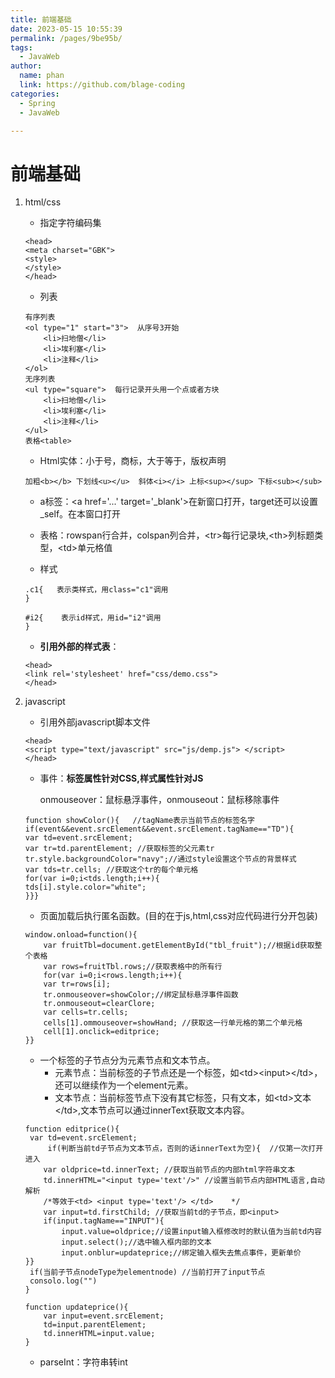```yaml
---
title: 前端基础
date: 2023-05-15 10:55:39
permalink: /pages/9be95b/
tags: 
  - JavaWeb
author: 
  name: phan
  link: https://github.com/blage-coding
categories: 
  - Spring
  - JavaWeb

---
```

# 前端基础

1. html/css

   - 指定字符编码集

   ```
   <head>
   <meta charset="GBK">
   <style>
   </style>
   </head>
   ```

   - 列表

   ```
   有序列表
   <ol type="1" start="3">  从序号3开始
       <li>扫地僧</li>
       <li>埃利塞</li>
       <li>注释</li>
   </ol>
   无序列表
   <ul type="square">  每行记录开头用一个点或者方块
       <li>扫地僧</li>
       <li>埃利塞</li>
       <li>注释</li>
   </ul>
   表格<table>
   ```

   - Html实体：小于号，商标，大于等于，版权声明

   ```
   加粗<b></b> 下划线<u></u>  斜体<i></i> 上标<sup></sup> 下标<sub></sub>
   ```

   - a标签：\<a href='...'  target='\_blank'>在新窗口打开，target还可以设置_self。在本窗口打开

   - 表格：rowspan行合并，colspan列合并，\<tr>每行记录块,\<th>列标题类型，\<td>单元格值

   - 样式

   ```
   .c1{   表示类样式，用class="c1"调用
   }
   
   #i2{    表示id样式，用id="i2"调用
   }
   ```

   - **引用外部的样式表**：

   ```
   <head>
   <link rel='stylesheet' href="css/demo.css">
   </head>
   ```

2. javascript

   - 引用外部javascript脚本文件

   ```
   <head>
   <script type="text/javascript" src="js/demp.js"> </script>
   </head>
   ```

   - 事件：**标签属性针对CSS,样式属性针对JS**

     onmouseover：鼠标悬浮事件，onmouseout：鼠标移除事件

   ```
   function showColor(){   //tagName表示当前节点的标签名字
   if(event&&event.srcElement&&event.srcElement.tagName=="TD"){ 
   var td=event.srcElement;
   var tr=td.parentElement; //获取标签的父元素tr
   tr.style.backgroundColor="navy";//通过style设置这个节点的背景样式
   var tds=tr.cells; //获取这个tr的每个单元格
   for(var i=0;i<tds.length;i++){
   tds[i].style.color="white";
   }}}
   ```

   - 页面加载后执行匿名函数。(目的在于js,html,css对应代码进行分开包装)

   ```
   window.onload=function(){
       var fruitTbl=document.getElementById("tbl_fruit");//根据id获取整个表格
       var rows=fruitTbl.rows;//获取表格中的所有行
       for(var i=0;i<rows.length;i++){
       var tr=rows[i];
       tr.onmouseover=showColor;//绑定鼠标悬浮事件函数
       tr.onmouseout=clearClore;
       var cells=tr.cells;
       cells[1].ommouseover=showHand; //获取这一行单元格的第二个单元格
       cell[1].onclick=editprice;
   }}
   ```

   - 一个标签的子节点分为元素节点和文本节点。
     - 元素节点：当前标签的子节点还是一个标签，如\<td>\<input>\</td>，还可以继续作为一个element元素。
     - 文本节点：当前标签节点下没有其它标签，只有文本，如\<td>文本\</td>,文本节点可以通过innerText获取文本内容。

   ```
   function editprice(){
   	var td=event.srcElement;
    	if(判断当前td子节点为文本节点，否则的话innerText为空){  //仅第一次打开进入
       var oldprice=td.innerText; //获取当前节点的内部html字符串文本
       td.innerHTML="<input type='text'/>" //设置当前节点内部HTML语言,自动解析
       /*等效于<td> <input type='text'/> </td>    */
       var input=td.firstChild; //获取当前td的子节点，即<input>
       if(input.tagName=="INPUT"){
           input.value=oldprice;//设置input输入框修改时的默认值为当前td内容
           input.select();//选中输入框内部的文本
           input.onblur=updateprice;//绑定输入框失去焦点事件，更新单价
   }}
   	if(当前子节点nodeType为elementnode) //当前打开了input节点
   	consolo.log("")
   }
   
   function updateprice(){
       var input=event.srcElement;
       td=input.parentElement;
       td.innerHTML=input.value;
   }
   ```

   - parseInt：字符串转int

